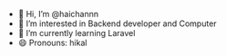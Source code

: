 - 👋 Hi, I’m @haichannn
- 👀 I’m interested in Backend developer and Computer
- 🌱 I’m currently learning Laravel
- 😄 Pronouns: hikal

<!---
haichannn/haichannn is a ✨ special ✨ repository because its `README.md` (this file) appears on your GitHub profile.
You can click the Preview link to take a look at your changes.
--->
